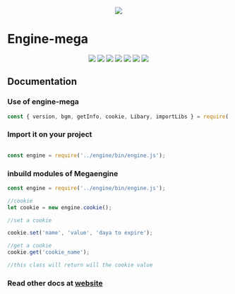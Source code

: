 <p align="center">
  <img src="https://images.hostmessage.info/login_logo/f8e66ecb91ee035df5ae20f0f4eaaa99.jpg">
</p>

# Engine-mega

<p align="center">
<img src="https://img.shields.io/badge/build-passing-brightgreen">
<img src="https://img.shields.io/badge/deployment-passing-brightgreen">
<img src="https://img.shields.io/badge/language-nodejs-red">
<img src="https://img.shields.io/badge/libs-Three.js-yellow">
<img src="https://img.shields.io/badge/libs-Babylon.js-lightblue">
<img src="https://img.shields.io/badge/libs-jquery-blue">
<img src="https://img.shields.io/badge/libs-bootstrap-lightgreen">

</p>

## Documentation

### Use of engine-mega

``` javascript
const { version, bgm, getInfo, cookie, Libary, importLibs } = require('../engine/bin/engine.js');

```
### Import it on your project
``` javascript

const engine = require('../engine/bin/engine.js');

```

### inbuild modules of Megaengine

``` javascript
const engine = require('../engine/bin/engine.js');

//cookie
let cookie = new engine.cookie();

//set a cookie

cookie.set('name', 'value', 'daya to expire');

//get a cookie
cookie.get('cookie_name');

//this class will return will the cookie value

```

### Read other docs at [website](https://engineme.ga/docs)
